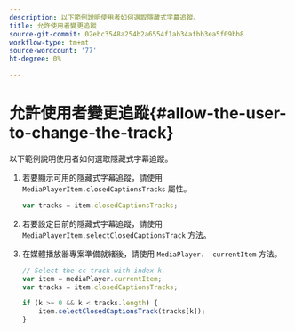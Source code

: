 ```yaml
---
description: 以下範例說明使用者如何選取隱藏式字幕追蹤。
title: 允許使用者變更追蹤
source-git-commit: 02ebc3548a254b2a6554f1ab34afbb3ea5f09bb8
workflow-type: tm+mt
source-wordcount: '77'
ht-degree: 0%

---
```


# 允許使用者變更追蹤{#allow-the-user-to-change-the-track}

以下範例說明使用者如何選取隱藏式字幕追蹤。

1. 若要顯示可用的隱藏式字幕追蹤，請使用 `MediaPlayerItem.closedCaptionsTracks` 屬性。

   ```js
   var tracks = item.closedCaptionsTracks;
   ```

1. 若要設定目前的隱藏式字幕追蹤，請使用 `MediaPlayerItem.selectClosedCaptionsTrack` 方法。
1. 在媒體播放器專案準備就緒後，請使用 ` MediaPlayer.  currentItem ` 方法。

   ```js
   // Select the cc track with index k. 
   var item = mediaPlayer.currentItem;     
   var tracks = item.closedCaptionsTracks; 
   
   if (k >= 0 && k < tracks.length) { 
       item.selectClosedCaptionsTrack(tracks[k]); 
   }
   ```
